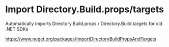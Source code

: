 # Import Directory.Build.props/targets
Automatically imports Directory.Build.props / Directory.Build.targets for old .NET SDKs

https://www.nuget.org/packages/ImportDirectoryBuildPropsAndTargets
